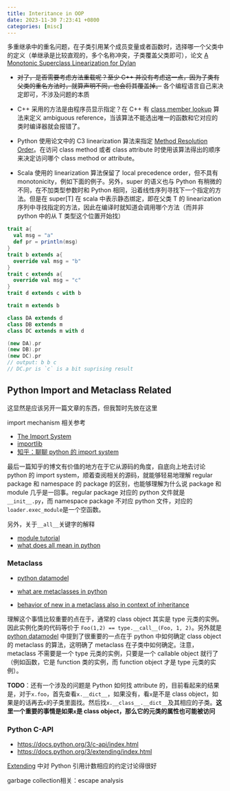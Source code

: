 ```yaml
---
title: Interitance in OOP
date: 2023-11-30 7:23:41 +0800
categories: [misc]
---
```


多重继承中的重名问题，在子类引用某个成员变量或者函数时，选择哪一个父类中的定义（单继承是比较直观的，多个名称冲突，子类覆盖父类即可），论文 [A Monotonic Superclass Linearization for Dylan](https://dl.acm.org/doi/pdf/10.1145/236338.236343)

* ~~对了，是否需要考虑方法重载呢？至少 C++ 并没有考虑这一点，因为子类有父类的重名方法时，就算声明不同，也会将其覆盖掉。~~ 各个编程语言自己来决定即可，不涉及问题的本质

* C++ 采用的方法是由程序员显示指定？在 C++ 有 [class member lookup](https://stackoverflow.com/questions/3310910/method-resolution-order-in-c) 算法来定义 ambiguous reference，当该算法不能选出唯一的函数和它对应的类时编译器就会报错了。
* Python 使用论文中的 C3 linearization 算法来指定 [Method Resolution Order](https://www.python.org/download/releases/2.3/mro/)。在访问 class method 或者 class attribute 时使用该算法得出的顺序来决定访问哪个 class method or attribute。
* Scala 使用的 linearization 算法保留了 local precedence order，但不具有 monotonicity，例如下面的例子。另外，super 的语义也与 Python 有稍微的不同，在不加类型参数时和 Python 相同，沿着线性序列寻找下一个指定的方法。但是在 super[T] 在 scala 中表示静态绑定，即在父类 T 的 linearization 序列中寻找指定的方法，因此在编译时就知道会调用哪个方法（而并非 python 中的从 T 类型这个位置开始找）

```scala
trait a{
  val msg = "a"
  def pr = println(msg)
}
trait b extends a{
  override val msg = "b"
}
trait c extends a{
  override val msg = "c"
}
trait d extends c with b

trait m extends b 

class DA extends d
class DB extends m
class DC extends m with d

(new DA).pr
(new DB).pr
(new DC).pr
// output: b b c
// DC.pr is `c` is a bit suprising result
```

## Python Import and Metaclass Related

这显然是应该另开一篇文章的东西，但我暂时先放在这里

import mechanism 相关参考

* [The Import System](https://docs.python.org/3/reference/import.html)
* [importlib](https://docs.python.org/3/library/importlib.html)
* [知乎：聊聊 python 的 import system](https://zhuanlan.zhihu.com/p/348559778)

最后一篇知乎的博文有价值的地方在于它从源码的角度，自底向上地去讨论 python 的 import system，顺着查阅相关的源码，就能够轻易地理解 regular package 和 namespace 的 package 的区别，也能够理解为什么说 package 和 module 几乎是一回事。regular package 对应的 python 文件就是 `__init__.py`，而 namespace package 不对应 python 文件，对应的`loader.exec_module`是一个空函数。

另外，关于`__all__`关键字的解释

* [module tutorial](https://docs.python.org/3/tutorial/modules.html#importing-from-a-package)
* [what does all mean in python](https://stackoverflow.com/questions/44834/what-does-all-mean-in-python)

### Metaclass

* [python datamodel](https://docs.python.org/3/reference/datamodel.html)

* [what are metaclasses in python](https://stackoverflow.com/questions/100003/what-are-metaclasses-in-python)

* [behavior of new in a metaclass also in context of inheritance](https://stackoverflow.com/questions/67105633/behavior-of-new-in-a-metaclass-also-in-context-of-inheritance)

理解这个事情比较重要的点在于，通常的 class object 其实是 type 元类的实例。因此实例化类的代码等价于 `Foo(1,2) == type.__call__(Foo, 1, 2)`。另外就是 [python datamodel](https://docs.python.org/3/reference/datamodel.html) 中提到了很重要的一点在于 python 中如何确定 class object 的 metaclass 的算法，这明确了 metaclass 在子类中如何确定。注意，metaclass 不需要是一个 type 元类的实例，只要是一个 callable object 就行了（例如函数，它是 function 类的实例，而 function object 才是 type 元类的实例）。

**TODO**：还有一个涉及的问题是 Python 如何找 attribute 的，目前看起来的结果是，对于`x.foo`，首先查看`x.__dict__`，如果没有，看`x`是不是 class object，如果是的话再去`x`的子类里面找。然后找`x.__class__.__dict__`及其相应的子类。**这里一个重要的事情是如果`x`是 class object，那么它的元类的属性也可能被访问**

### Python C-API

* https://docs.python.org/3/c-api/index.html
* https://docs.python.org/3/extending/index.html

[Extending](https://docs.python.org/3/extending/extending.html#reference-counts) 中对 Python 引用计数相应的约定讨论得很好

garbage collection相关：escape analysis



